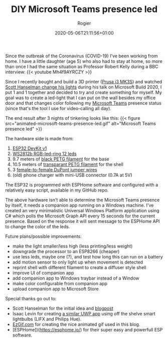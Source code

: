 ﻿---
title: DIY Microsoft Teams presence led
author: Rogier
type: post
date: 2020-05-06T21:11:56+01:00
url: /2020/05/06/diy-microsoft-teams-presence-led/
commentFolder: 2020-06-05-diy-microsoft-teams-presence-led
categories:
- HomeAutomation
tags:
- ESP32
- ESPHome
- .NET
- MQTT
resources:
- src: animated-microsoft-teams-presence-led.gif
  title: Microsoft Teams presence led
---
Since the outbreak of the Coronavirus (COVID-19) I've been working from home. I have a little daughter (age 5) who also had to stay at home, so more than once I had the same situation as Professor Robert Kelly during a BBC interview:
{{< youtube Mh4f9AYRCZY >}}

Since I recently bought and build a 3D printer ([Prusa i3 MK3S](https://shop.prusa3d.com/en/3d-printers/180-original-prusa-i3-mk3-kit.html)) and watched [Scott Hanselman change his lights](https://www.hanselman.com/blog/MirroringYourPresenceStatusFromTheMicrosoftGraphInTeamsToLIFXOrHueBiasLighting.aspx) during his talk on Microsoft Build 2020, I put 1 and 1 together and decided to try and create something for myself. My goal was to create a led-light that I can put on the wall besides my office door and that changes color following my [Microsoft Teams](https://www.microsoft.com/microsoft-365/microsoft-teams/group-chat-software) presence status (since that's the tool I use for video-calling all day). 

The end result after 3 nights of tinkering looks like this:
{{< figure src="animated-microsoft-teams-presence-led.gif" alt="Microsoft Teams presence led" >}}

The hardware side is made from:
1. [ESP32 DevKit v1](http://s.click.aliexpress.com/e/_dZ9rhiK)
2. [WS2812b RGB-led-ring 12 leds](http://s.click.aliexpress.com/e/_d6X38lU)
3. 9.7 meters of [black PETG filament](http://s.click.aliexpress.com/e/_dXyPbR8) for the base 
4. 10.5 meters of [transparant PETG filament](http://s.click.aliexpress.com/e/_dXhk574) for the shell
5. 3 [female-to-female DuPont jumper wires](http://s.click.aliexpress.com/e/_d9esM4w)
6. (old) phone charger with mini-USB connector (0.7A at 5V)

The ESP32 is programmed with ESPHome software and configured with a relatively easy script, available in my GitHub repo.

The above hardware isn't able to determine the Microsoft Teams presence by itself, it needs a companion app running on a Windows machine. I've created an very minimalistic Universal Windows Platform application using C# which polls the Microsoft Graph API every 15 seconds for the current presence. Based on the response it will sent message to the ESPHome API to change the color of the leds.

Future plans/possible improvements:
- make the light smaller/less high (less printing/less weight)
- downgrade the processor to an ESP8266 (cheaper)
- use less leds, maybe one (?), and test how long this can run on a battery
- add motion sensor to only light up when movement is detected
- reprint shell with different filament to create a diffuser style shell
- improve UI of companion app
- add companion app to Windows traybar instead of a Window
- make color configurable from companion app
- upload companion app to Microsoft Store

Special thanks go out to:
- Scott Hanselman for the initial idea and [blogpost](https://www.hanselman.com/blog/MirroringYourPresenceStatusFromTheMicrosoftGraphInTeamsToLIFXOrHueBiasLighting.aspx)
- Isaac Levin for creating [a similar UWP app](https://github.com/isaacrlevin/PresenceLight?WT.mc_id=-blog-scottha) using off the shelve smart lightbulbs (LIFX and Philips Hue).
- [EzGif.com](https://ezgif.com/) for creating the nice animated gif used in this blog.
- [ESPHome])(https://esphome.io/) for their super easy and powerfull ESP software.
